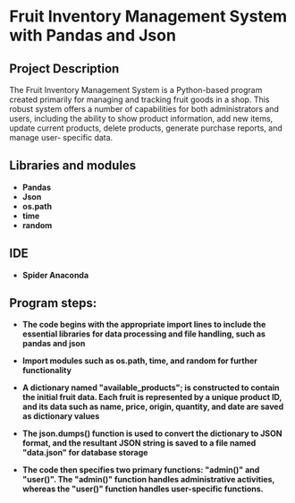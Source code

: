 <h1>Fruit Inventory Management System with Pandas and Json</h1>

<h2> Project Description</h2>
The Fruit Inventory Management System is a Python-based program created primarily for managing and tracking fruit goods in a shop. 
This robust system offers a number of capabilities for both administrators and users, including the ability to show product information, add new
items, update current products, delete products, generate purchase reports, and manage user-
specific data.
<br />


<h2>Libraries and modules</h2>

- <b>Pandas</b> 
- <b>Json</b>
- <b>os.path</b> 
- <b>time</b>
- <b>random</b> 


<h2>IDE  </h2>

- <b>Spider Anaconda </b>

<h2>Program steps:</h2>

<p>
  
- <b> The code begins with the appropriate
import lines to include the essential libraries for data processing and file handling, such as
pandas and json</b> 
  
- <b> Import modules such as os.path, time, and random for further functionality</b>

- <b> A dictionary named "available_products"; is constructed to contain
the initial fruit data. Each fruit is represented by a unique product ID, and its data such as name,
price, origin, quantity, and date are saved as dictionary values</b>

- <b> The json.dumps() function is used
to convert the dictionary to JSON format, and the resultant JSON string is saved to a file named
"data.json" for database storage</b>

- <b> The code then specifies two primary functions: &quot;admin()&quot; and
"user()". The "admin()" function handles administrative activities, whereas the "user()" function
handles user-specific functions.</b>

<!--
 ```diff
- text in red
+ text in green
! text in orange
# text in gray
@@ text in purple (and bold)@@
```
--!>
